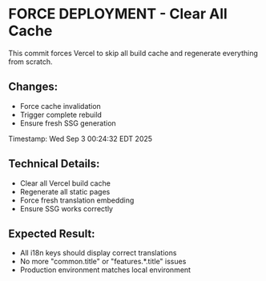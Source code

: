 # FORCE DEPLOYMENT - Clear All Cache

This commit forces Vercel to skip all build cache and regenerate everything from scratch.

## Changes:
- Force cache invalidation
- Trigger complete rebuild
- Ensure fresh SSG generation

Timestamp: Wed Sep  3 00:24:32 EDT 2025

## Technical Details:
- Clear all Vercel build cache
- Regenerate all static pages
- Force fresh translation embedding
- Ensure SSG works correctly

## Expected Result:
- All i18n keys should display correct translations
- No more "common.title" or "features.*.title" issues
- Production environment matches local environment
